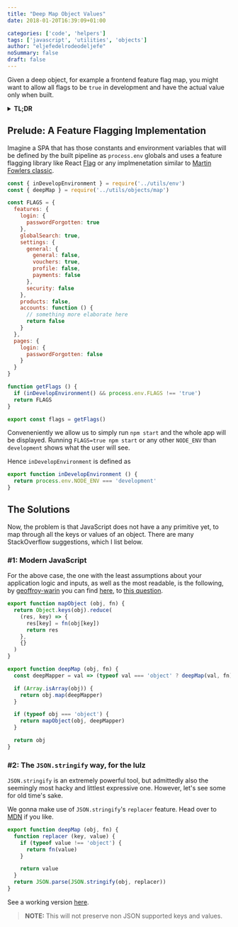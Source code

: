 ```yaml
---
title: "Deep Map Object Values"
date: 2018-01-20T16:39:09+01:00

categories: ['code', 'helpers']
tags: ['javascript', 'utilities', 'objects']
author: "eljefedelrodeodeljefe"
noSummary: false
draft: false
---
```


Given a deep object, for example a frontend feature flag map, you might want to allow all flags to be `true` in development and have the actual value only when built.

<!--more-->

<details>
<summary><b>TL;DR</b></summary>
<p>

```js
function mapObject (obj, fn) {
  return Object.keys(obj).reduce(
    (res, key) => {
      res[key] = fn(obj[key])
      return res
    },
    {}
  )
}

function deepMap (obj, fn) {
  const deepMapper = val => (typeof val === 'object' ? deepMap(val, fn) : fn(val))

  if (Array.isArray(obj)) {
    return obj.map(deepMapper)
  }

  if (typeof obj === 'object') {
    return mapObject(obj, deepMapper)
  }

  return obj
}

module.exports = deepMap
```

</p>
</details>

## Prelude: A Feature Flagging Implementation

Imagine a SPA that has those constants and environment variables that will be defined by the built pipeline as `process.env` globals and uses a feature flagging library like React [Flag](https://github.com/garbles/flag) or any implmenetation similar to [Martin Fowlers classic](https://martinfowler.com/articles/feature-toggles.html).

```js
const { inDevelopEnvironment } = require('../utils/env')
const { deepMap } = require('../utils/objects/map')

const FLAGS = {
  features: {
    login: {
      passwordForgotten: true
    },
    globalSearch: true,
    settings: {
      general: {
        general: false,
        vouchers: true,
        profile: false,
        payments: false
      },
      security: false
    },
    products: false,
    accounts: function () {
      // something more elaborate here
      return false
    }
  },
  pages: {
    login: {
      passwordForgotten: false
    }
  }
}

function getFlags () {
  if (inDevelopEnvironment() && process.env.FLAGS !== 'true')
  return FLAGS
}

export const flags = getFlags()
```

Conveneniently we allow us to simply run `npm start` and the whole app will be displayed. Running `FLAGS=true npm start` or any other `NODE_ENV` than `development` shows what the user will see.

Hence `inDevelopEnvironment` is defined as

```js
export function inDevelopEnvironment () {
  return process.env.NODE_ENV === 'development'
}
```

## The Solutions

Now, the problem is that JavaScript does not have a any primitive yet, to map through all the keys or values of an object. There are many StackOverflow suggestions, which I list below.

### #1: Modern JavaScript

For the above case, the one with the least assumptions about your application logic and inputs, as well as the most readable, is the following, by [geoffroy-warin](https://stackoverflow.com/users/1639063/geoffroy-warin) you can find [here](https://stackoverflow.com/a/39209226/3580261), to [this question](https://stackoverflow.com/questions/25333918/js-deep-map-function).

```js
export function mapObject (obj, fn) {
  return Object.keys(obj).reduce(
    (res, key) => {
      res[key] = fn(obj[key])
      return res
    },
    {}
  )
}

export function deepMap (obj, fn) {
  const deepMapper = val => (typeof val === 'object' ? deepMap(val, fn) : fn(val))

  if (Array.isArray(obj)) {
    return obj.map(deepMapper)
  }

  if (typeof obj === 'object') {
    return mapObject(obj, deepMapper)
  }

  return obj
}
```

### #2: The `JSON.stringify` way, for the lulz

`JSON.stringify` is an extremely powerful tool, but admittedly also the seemingly most hacky and littlest expressive one. However, let's see some for old time's sake.

We gonna make use of `JSON.stringify`'s `replacer` feature. Head over to [MDN](https://developer.mozilla.org/en-US/docs/Web/JavaScript/Reference/Global_Objects/JSON/stringify) if you like.

```js
export function deepMap (obj, fn) {
  function replacer (key, value) {
    if (typeof value !== 'object') {
      return fn(value)
    }

    return value
  }
  return JSON.parse(JSON.stringify(obj, replacer))
}
```

See a working version [here](https://jsbin.com/vexofuc/3/edit?js,console).

> __NOTE:__ This will not preserve non JSON supported keys and values.
